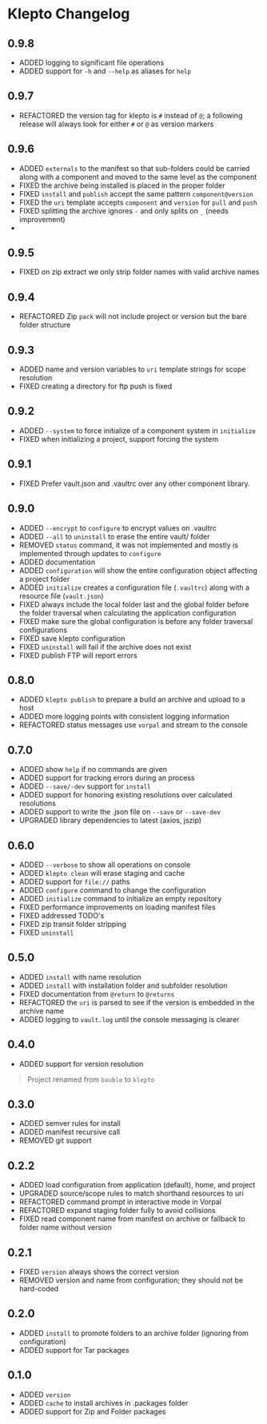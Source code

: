 # Klepto Changelog

## 0.9.8

- ADDED logging to significant file operations
- ADDED support for `-h` and `--help` as aliases for `help`

## 0.9.7

- REFACTORED the version tag for klepto is `#` instead of `@`; a following release will always look for either `#` or `@` as version markers

## 0.9.6

- ADDED `externals` to the manifest so that sub-folders could be carried along with a component and moved to the same level as the component
- FIXED the archive being installed is placed in the proper folder
- FIXED `install` and `publish` accept the same pattern `component@version`
- FIXED the `uri` template accepts `component` and `version` for `pull` and `push`
- FIXED splitting the archive ignores `-` and only splits on `_` (needs improvement)
-

## 0.9.5

- FIXED on zip extract we only strip folder names with valid archive names

## 0.9.4

- REFACTORED Zip `pack` will not include project or version but the bare folder structure

## 0.9.3

- ADDED name and version variables to `uri` template strings for scope resolution
- FIXED creating a directory for ftp push is fixed

## 0.9.2

- ADDED `--system` to force initialize of a component system in `initialize`
- FIXED when initializing a project, support forcing the system

## 0.9.1

- FIXED Prefer vault.json and .vaultrc over any other component library.

## 0.9.0

- ADDED `--encrypt` to `configure` to encrypt values on .vaultrc
- ADDED `--all` to `uninstall` to erase the entire vault/ folder
- REMOVED `status` command, it was not implemented and mostly is implemented through updates to `configure`
- ADDED documentation
- ADDED `configuration` will show the entire configuration object affecting a project folder
- ADDED `initialize` creates a configuration file (`.vaultrc`) along with a resource file (`vault.json`)
- FIXED always include the local folder last and the global folder before the folder traversal when calculating the application configuration
- FIXED make sure the global configuration is before any folder traversal configurations
- FIXED save klepto configuration
- FIXED `uninstall` will fail if the archive does not exist
- FIXED publish FTP will report errors

## 0.8.0

- ADDED `klepto publish` to prepare a build an archive and upload to a host
- ADDED more logging points with consistent logging information
- REFACTORED status messages use `vorpal` and stream to the console

## 0.7.0

- ADDED show `help` if no commands are given
- ADDED support for tracking errors during an process
- ADDED `--save/-dev` support for `install`
- ADDED support for honoring existing resolutions over calculated resolutions
- ADDED support to write the <vault>.json file on `--save` or `--save-dev`
- UPGRADED library dependencies to latest (axios, jszip)

## 0.6.0

- ADDED `--verbose` to show all operations on console
- ADDED `klepto clean` will erase staging and cache
- ADDED support for `file://` paths
- ADDED `configure` command to change the configuration
- ADDED `initialize` command to initialize an empty repository
- FIXED performance improvements on loading manifest files
- FIXED addressed TODO's
- FIXED zip transit folder stripping
- FIXED `uninstall`

## 0.5.0

- ADDED `install` with name resolution
- ADDED `install` with installation folder and subfolder resolution
- FIXED documentation from `@return` to `@returns`
- REFACTORED the `uri` is parsed to see if the version is embedded in the archive name
- ADDED logging to `vault.log` until the console messaging is clearer

## 0.4.0

- ADDED support for version resolution

> Project renamed from `bauble` to `klepto`

## 0.3.0

- ADDED semver rules for install
- ADDED manifest recursive call
- REMOVED git support

## 0.2.2

- ADDED load configuration from application (default), home, and project
- UPGRADED source/scope rules to match shorthand resources to uri
- REFACTORED command prompt in interactive mode in Vorpal
- REFACTORED expand staging folder fully to avoid collisions
- FIXED read component name from manifest on archive or fallback to folder name without version

## 0.2.1

- FIXED `version` always shows the correct version
- REMOVED version and name from configuration; they should not be hard-coded

## 0.2.0

- ADDED `install` to promote folders to an archive folder (ignoring from configuration)
- ADDED support for Tar packages

## 0.1.0

- ADDED `version`
- ADDED `cache` to install archives in .packages folder
- ADDED support for Zip and Folder packages
